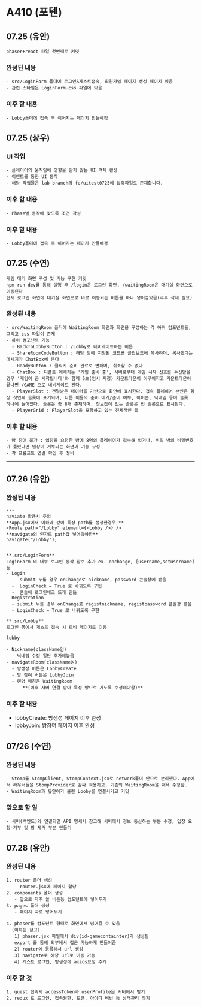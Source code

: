 # A410 (포텐)

## 07.25 (유안)

    phaser+react 파일 첫번째로 커밋

### 완성된 내용

    - src/LoginForm 폴더에 로그인&게스트접속, 회원가입 페이지 생성 페이지 있음
    - 관련 스타일은 LoginForm.css 파일에 있음

### 이후 할 내용

    - Lobby폴더에 접속 후 이어지는 페이지 만들예정

## 07.25 (상우)

### UI 작업

    - 플레이어의 움직임에 영향을 받지 않는 UI 객체 완성
    - 이벤트를 통한 UI 동작
    - 해당 작업물은 lab branch의 fe/uitest0725에 압축파일로 존재합니다.

### 이후 할 내용

    - Phase별 동작에 맞도록 조건 작성

### 이후 할 내용

    - Lobby폴더에 접속 후 이어지는 페이지 만들예정

## 07.25 (수연)

    게임 대기 화면 구성 및 기능 구현 커밋
    npm run dev를 통해 실행 후 /login은 로그인 화면, /waitingRoom은 대기실 화면으로 이동된다
    현재 로그인 화면에 대기실 화면으로 바로 이동되는 버튼을 하나 넣어놓았음(추후 삭제 필요)

### 완성된 내용

    - src/WaitingRoom 폴더에 WaitingRoom 화면과 화면을 구성하는 각 하위 컴포넌트들,그리고 css 파일이 존재
    - 하위 컴포넌트 기능
      - BackToLobbyButton : /Lobby로 네비게이트하는 버튼
      - ShareRoomCodeButton : 해당 방에 지정된 코드를 클립보드에 복사하며, 복사했다는 메세지가 ChatBox에 뜬다
      - ReadyButton : 클릭시 준비 완료로 변하며, 취소할 수 없다
      - ChatBox : 디폴트 메세지는 '게임 준비 중', 서버로부터 게임 시작 신호를 수신받을 경우 '게임이 곧 시작됩니다'와 함께 5초(임시 지정) 카운트다운이 이루어지고 카운트다운이 끝나면 /GAME 으로 네비게이트 된다.
      - PlayerSlot : 전달받은 데이터를 기반으로 화면에 표시한다. 접속 플레이어 본인은 항상 첫번째 슬롯에 표기되며, 다른 이들의 준비 대기/준비 여부, 아이콘, 닉네임 등이 슬롯 하나에 들어있다. 슬롯은 총 8개 존재하며, 정보값이 없는 슬롯은 빈 슬롯으로 표시된다.
      - PlayerGrid : PlayerSlot을 포함하고 있는 전체적인 틀

### 이후 할 내용

    - 방 참여 불가 : 입장을 요청한 방에 8명의 플레이어가 접속해 있거나, 비밀 방의 비밀번호가 틀렸다면 입장이 거부되는 화면과 기능 구성
    - 각 프롬프트 연결 확인 후 정비

-----------------------

## 07.26 (유안)

### 완성된 내용

    ---
    naviate 활용시 주의
    **App.jsx에서 이하와 같이 특정 path를 설정한경우 **
    <Route path="/Lobby" element={<Lobby />} />
    **navigate의 인자로 path값 넣어줘야함**
    navigate("/Lobby");


    **.src/LoginForm**
    LoginForm 의 내부 로그인 동작 함수 추가 ex. onchange, [username,setusername]등
    - Login
      -  submit 누를 경우 onChange로 nickname, password 콘솔창에 뱉음
      -  LoginCheck = True 로 바뀌도록 구현 
      -  콘솔에 로그인체크 뜨게 만듦
    - Registration
      - submit 누를 경우 onChange로 registnickname, registpassword 콘솔창 뱉음
      - LoginCheck = True 로 바뀌도록 구현 

    **.src/Lobby**
    로그인 폼에서 게스트 접속 시 로비 페이지로 이동 

    lobby

    - Nickname(className임)
      - 닉네임 수정 일단 추가해놓음
    - navigateRoom(className임)
      - 방생성 버튼은 LobbyCreate
      - 방 참여 버튼은 LobbyJoin
      - 랜덤 매칭은 WaitingRoom 
        - **(이후 서버 연결 받아 특정 방으로 가도록 수정해야함)**


### 이후 할 내용
  - lobbyCreate: 방생성 페이지 이후 완성
  - lobbyJoin: 방참여 페이지 이후 완성


  ## 07/26 (수연)
  ### 완성된 내용
    - Stomp를 StompClient, StompContext.jsx로 network폴더 안으로 분리했다. App에서 라우터들을 StompProvider로 감싸 적용하고, 기존의 WaitingRoom을 대폭 수정함.
    - WaitingRoom과 유안이가 올린 Looby를 연결시키고 커밋
  ### 앞으로 할 일
    - 서버(백엔드)와 연결되면 API 명세서 참고해 서버에서 정보 통신하는 부분 수정, 입장 요청-거부 및 방 제거 부분 만들기


## 07.28 (유안)
  ### 완성된 내용

    1. router 폴더 생성
       - router.jsx에 페이지 할당
    2. components 폴더 생성
       - 앞으로 자주 쓸 버튼등 컴포넌트에 넣어두기 
    3. pages 폴더 생성
       - 페이지 따로 넣어두기 

    4. phaser를 컴포넌트 형태로 화면에서 넘어갈 수 있음
      (이하는 참고)
       1) phaser.jsx 파일에서 div(id-gamecontainter)가 생성됨
       export 를 통해 외부에서 접근 가능하게 만들어줌
       2) router에 등록해서 url 생성
       3) navigate로 해당 url로 이동 가능
       4) 게스트 로그인, 방생성에 axios요청 추가
  


  ### 이후 할 것 
    1. guest 접속시 accessToken과 userProfile은 서버에서 받기
    2. redux 로 로그인, 접속권한, 토큰, 아이디 비번 등 상태관리 하기 
